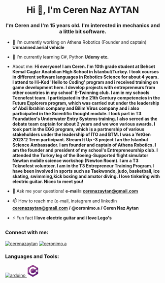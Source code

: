 <h1 align="center">Hi 👋, I'm Ceren Naz AYTAN</h1>
<h3 align="center">I'm Ceren and I'm 15 years old. I'm interested in mechanics and a little bit software.</h3>

- 🔭 I’m currently working on Athena Robotics (Founder and captain) **Unmanned aerial vehicle**

- 🌱 I’m currently learning C#, Python **Udemy etc.**

- About me: **Hi everyone! I am Ceren. I'm 10th grade student at Behcet Kemal Caglar Anatolian High School in İstanbul/Turkey. I took courses in different software languages in Robotics Science for about 4 years. I attend to Hi-Kod 'Hello to Coding' program and i received training on game development here. I develop projects with entrepreneurs from other countries in my school' E-Twinning club. I am in my schools Tecnofest team. I participated in the 21th Century competencies in the Future Explorers program, which was carried out under the leadership of Abdi İbrahim company and Bilim Virus company and i also participated in the Scientific thought module. I took part in T3 Foundation's Underwater Entry Systems training. I also serced as the debate team captain for about 2 years and we won various awards. I took part in the EGG program, which is a partnership of various stakeholders under the leadership of İTO and BTM. I was a YetGen 2023'2 Term participant. Stream It Up -3 project I an the Istanbul Science Ambassador. I am founder and captain of Athena Robotics. I am the founder and president of my school's Entrepreneurship club. I attended the Turkey leg of the Boeing-Supported flight simulator Newton mobile science workshop (Newton Room). I am a T3 Teknofest volunteer. I am in the T3 Entrepreneur Training Program. I have been involved in sports such as Taekwondo, judo, basketball, ice skating, swimming,kick boxing and amator diving. I love tinkering with electric guitar. Nicec to meet you!**

- 💬 Ask me your questions! **e-mail= cerenazaytan@gmail.com**

- 📫 How to reach me (e-mail, instagram and linkedln **cerenazaytan@gmail.com / @ceronimo.a / Ceren Naz Aytan**

- ⚡ Fun fact **I love electric guitar and i love Lego's**

<h3 align="left">Connect with me:</h3>
<p align="left">
<a href="https://linkedin.com/in/cerenazaytan" target="blank"><img align="center" src="https://raw.githubusercontent.com/rahuldkjain/github-profile-readme-generator/master/src/images/icons/Social/linked-in-alt.svg" alt="cerenazaytan" height="30" width="40" /></a>
<a href="https://instagram.com/ceronimo.a" target="blank"><img align="center" src="https://raw.githubusercontent.com/rahuldkjain/github-profile-readme-generator/master/src/images/icons/Social/instagram.svg" alt="ceronimo.a" height="30" width="40" /></a>
</p>

<h3 align="left">Languages and Tools:</h3>
<p align="left"> <a href="https://www.arduino.cc/" target="_blank" rel="noreferrer"> <img src="https://cdn.worldvectorlogo.com/logos/arduino-1.svg" alt="arduino" width="40" height="40"/> </a> <a href="https://www.w3schools.com/cs/" target="_blank" rel="noreferrer"> <img src="https://raw.githubusercontent.com/devicons/devicon/master/icons/csharp/csharp-original.svg" alt="csharp" width="40" height="40"/> </a> </p>
